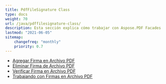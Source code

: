 ```yaml
---
title: PdfFileSignature Class
type: docs
weight: 70
url: /java/pdffilesignature-class/
description: Esta sección explica cómo trabajar con Aspose.PDF Facades usando la clase PdfFileSignature.
lastmod: "2021-06-05"
sitemap:
    changefreq: "monthly"
    priority: 0.7
---
```


- [Agregar Firma en Archivo PDF](/pdf/java/add-signature-in-pdf/)
- [Eliminar Firma de Archivo PDF](/pdf/java/remove-signature-from-pdf/)
- [Verificar Firma en Archivo PDF](/pdf/java/verify-signature-in-pdf/)
- [Trabajando con Firmas en Archivo PDF](/pdf/java/add-signature-in-pdf/)